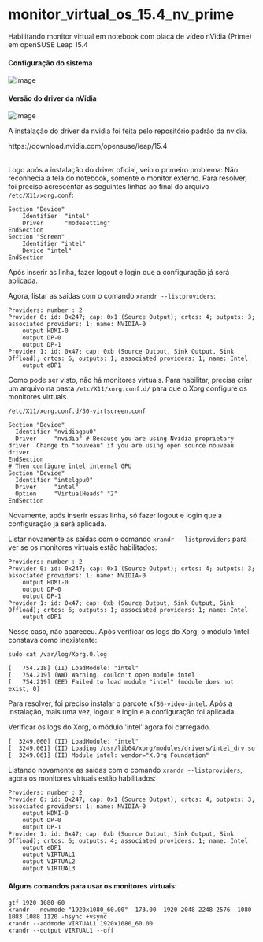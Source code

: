 # monitor_virtual_os_15.4_nv_prime
Habilitando monitor virtual em notebook com placa de vídeo nVidia (Prime) em openSUSE Leap 15.4

<h4>Configuração do sistema</h4>

![image](https://user-images.githubusercontent.com/39818426/228973314-c1f4cd0b-3bd0-4a20-950c-4f7a25b81377.png)

<h4>Versão do driver da nVidia</h4>

![image](https://user-images.githubusercontent.com/39818426/228974570-d683bd3c-06b3-4f79-bb17-840d09f4fb57.png)


<p>A instalação do driver da nvidia foi feita pelo repositório padrão da nvidia.</p>
https://download.nvidia.com/opensuse/leap/15.4</br></br>

<p>Logo após a instalação do driver oficial, veio o primeiro problema: Não reconhecia a tela do notebook, somente o monitor externo. Para resolver, foi preciso acrescentar as seguintes linhas ao final do arquivo <code>/etc/X11/xorg.conf</code>:</p>
<pre><code>Section "Device"
    Identifier  "intel"
    Driver      "modesetting"
EndSection
Section "Screen"
    Identifier "intel"
    Device "intel"
EndSection</code></pre>
<p>Após inserir as linha, fazer logout e login que a configuração já será aplicada.</p>
<p>Agora, listar as saídas com o comando <code>xrandr --listproviders</code>:</p>
<pre><code>Providers: number : 2
Provider 0: id: 0x247; cap: 0x1 (Source Output); crtcs: 4; outputs: 3; associated providers: 1; name: NVIDIA-0
    output HDMI-0
    output DP-0
    output DP-1
Provider 1: id: 0x47; cap: 0xb (Source Output, Sink Output, Sink Offload); crtcs: 6; outputs: 1; associated providers: 1; name: Intel
    output eDP1</code></pre>
<p>Como pode ser visto, não há monitores virtuais. Para habilitar, precisa criar um arquivo na pasta <code>/etc/X11/xorg.conf.d/</code> para que o Xorg configure os monitores virtuais.</p>
<code>/etc/X11/xorg.conf.d/30-virtscreen.conf</code>
<pre><code>Section "Device"
  Identifier "nvidiagpu0"
  Driver     "nvidia" # Because you are using Nvidia proprietary driver. Change to "nouveau" if you are using open source nouveau driver
EndSection
# Then configure intel internal GPU
Section "Device"
  Identifier "intelgpu0"
  Driver     "intel"
  Option     "VirtualHeads" "2"
EndSection
</code></pre>
<p>Novamente, após inserir essas linha, só fazer logout e login que a configuração já será aplicada.</p>
<p>Listar novamente as saídas com o comando <code>xrandr --listproviders</code> para ver se os monitores virtuais estão habilitados:</p>
<pre><code>Providers: number : 2
Provider 0: id: 0x247; cap: 0x1 (Source Output); crtcs: 4; outputs: 3; associated providers: 1; name: NVIDIA-0
    output HDMI-0
    output DP-0
    output DP-1
Provider 1: id: 0x47; cap: 0xb (Source Output, Sink Output, Sink Offload); crtcs: 6; outputs: 1; associated providers: 1; name: Intel
    output eDP1</code></pre>
<p>Nesse caso, não apareceu. Após verificar os logs do Xorg, o módulo 'intel' constava como inexistente:</p>
<code>sudo cat /var/log/Xorg.0.log</code>
<pre><code>[   754.218] (II) LoadModule: "intel"
[   754.219] (WW) Warning, couldn't open module intel
[   754.219] (EE) Failed to load module "intel" (module does not exist, 0)
</code></pre>

<p>Para resolver, foi preciso instalar o parcote <code>xf86-video-intel</code>. Após a instalação, mais uma vez, logout e login e a configuração foi aplicada.</p>
<p>Verificar os logs do Xorg, o módulo 'intel' agora foi carregado.</p>
<pre><code>[  3249.060] (II) LoadModule: "intel"
[  3249.061] (II) Loading /usr/lib64/xorg/modules/drivers/intel_drv.so
[  3249.061] (II) Module intel: vendor="X.Org Foundation"
</code></pre>

<p>Listando novamente as saídas com o comando <code>xrandr --listproviders</code>, agora os monitores virtuais estão habilitados:</p>
<pre><code>Providers: number : 2
Provider 0: id: 0x247; cap: 0x1 (Source Output); crtcs: 4; outputs: 3; associated providers: 1; name: NVIDIA-0
    output HDMI-0
    output DP-0
    output DP-1
Provider 1: id: 0x47; cap: 0xb (Source Output, Sink Output, Sink Offload); crtcs: 6; outputs: 4; associated providers: 1; name: Intel
    output eDP1
    output VIRTUAL1
    output VIRTUAL2
    output VIRTUAL3</code></pre>

<h4>Alguns comandos para usar os monitores virtuais:</h4>
<pre><code>gtf 1920 1080 60
xrandr --newmode "1920x1080_60.00"  173.00  1920 2048 2248 2576  1080 1083 1088 1120 -hsync +vsync
xrandr --addmode VIRTUAL1 1920x1080_60.00
xrandr --output VIRTUAL1 --off
</code></pre>
